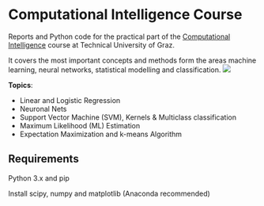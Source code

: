 # Computational Intelligence Course
Reports and Python code for the practical part of the [Computational Intelligence](https://www.spsc.tugraz.at/courses/computational-intelligence.html) course at Technical University of Graz. 

It covers the most important concepts and methods form the areas machine learning, neural networks, statistical modelling and classification.
[![](https://i.ibb.co/FmfndDV/classifieddata-em-pca-gauss.png)](#)

**Topics**:

- Linear and Logistic Regression 
- Neuronal Nets
- Support Vector Machine (SVM), Kernels & Multiclass classification 
- Maximum Likelihood (ML) Estimation
- Expectation Maximization and k-means Algorithm 



## Requirements

Python 3.x and pip

Install scipy, numpy and matplotlib (Anaconda recommended)

